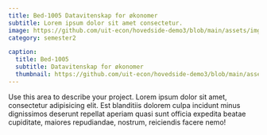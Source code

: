 ```yaml
---
title: Bed-1005 Datavitenskap for økonomer
subtitle: Lorem ipsum dolor sit amet consectetur.
image: https://github.com/uit-econ/hovedside-demo3/blob/main/assets/img/datascience1.jpg?raw=true
category: semester2

caption:
  title: Bed-1005
  subtitle: Datavitenskap for økonomer
  thumbnail: https://github.com/uit-econ/hovedside-demo3/blob/main/assets/img/datascience1.jpg?raw=true
---
```

Use this area to describe your project. Lorem ipsum dolor sit amet, consectetur adipisicing elit. Est blanditiis dolorem culpa incidunt minus dignissimos deserunt repellat aperiam quasi sunt officia expedita beatae cupiditate, maiores repudiandae, nostrum, reiciendis facere nemo!

